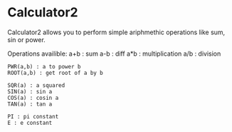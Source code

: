 # Calculator2

Calculator2 allows you to perform simple ariphmethic operations like sum, sin or power.

Operations availible:
	a+b : sum
	a-b : diff
	a*b : multiplication
	a/b : division
	
	PWR(a,b) : a to power b
	ROOT(a,b) : get root of a by b
	
	SQR(a) : a squared
	SIN(a) : sin a
	COS(a) : cosin a
	TAN(a) : tan a
	
	PI : pi constant
	E : e constant